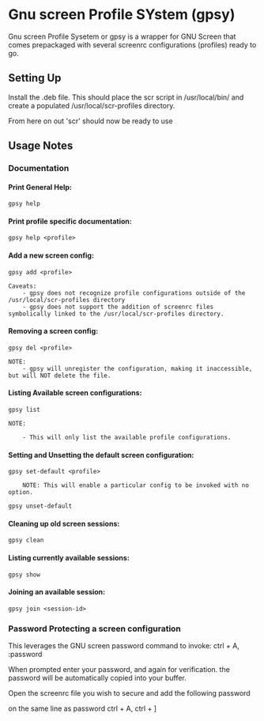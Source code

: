 # Gnu screen Profile SYstem (gpsy)

Gnu screen Profile Sysetem or gpsy is a wrapper for GNU Screen that comes prepackaged with several screenrc configurations (profiles) ready to go.

## Setting Up
Install the .deb file. This should place the scr script in /usr/local/bin/ and create a populated /usr/local/scr-profiles directory.

From here on out 'scr' should now be ready to use

## Usage Notes

### Documentation
#### Print General Help:
	gpsy help

#### Print profile specific documentation:
	gpsy help <profile>

#### Add a new screen config:
	gpsy add <profile>

	Caveats:
		- gpsy does not recognize profile configurations outside of the /usr/local/scr-profiles directory
		- gpsy does not support the addition of screenrc files symbolically linked to the /usr/local/scr-profiles directory.


#### Removing a screen config:
	gpsy del <profile>

	NOTE:
		- gpsy will unregister the configuration, making it inaccessible, but will NOT delete the file.

#### Listing Available screen configurations:
	gpsy list

	NOTE:

		- This will only list the available profile configurations.

#### Setting and Unsetting the default screen configuration:

	gpsy set-default <profile>

		NOTE: This will enable a particular config to be invoked with no option.

	gpsy unset-default


#### Cleaning up old screen sessions:

	gpsy clean

#### Listing currently available sessions:

	gpsy show

#### Joining an available session:

	gpsy join <session-id>


### Password Protecting a screen configuration
This leverages the GNU screen password command
to invoke: ctrl + A, :password

When prompted enter your password, and again for verification.
the password will be automatically copied into your buffer.

Open the screenrc file you wish to secure and add the following
password 

on the same line as password ctrl + A, ctrl + ]


